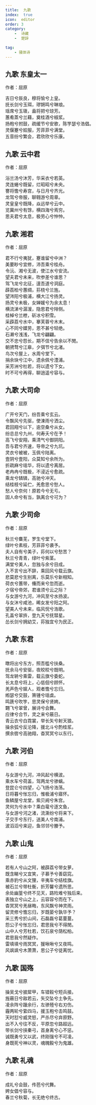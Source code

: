 ```yaml
---
title:  九歌
index:  true
icon:  editor
order: 3
category:
    -  诗藏
    -  楚辞

tag:
    - 骚体诗
---
```


## 九歌  东皇太一  

作者：屈原  

吉日兮辰良，穆将愉兮上皇。  
抚长剑兮玉珥，璆锵鸣兮琳琅。  
瑶席兮玉瑱，盍将把兮琼芳。  
蕙肴蒸兮兰藉，奠桂酒兮椒浆。  
扬枹兮拊鼓，疏缓节兮安歌，陈竽瑟兮浩倡。  
灵偃蹇兮姣服，芳菲菲兮满堂。  
五音纷兮繁会，君欣欣兮乐康。  

## 九歌  云中君  

作者：屈原  
  
浴兰汤兮沐芳，华采衣兮若英。  
灵连蜷兮既留，烂昭昭兮未央。  
謇将憺兮寿宫，与日月兮齐光。  
龙驾兮帝服，聊翱游兮周章。  
灵皇皇兮既降，焱远举兮云中。  
览冀州兮有馀，横四海兮焉穷。  
思夫君兮太息，极劳心兮忡忡。  

## 九歌  湘君  

作者：屈原
  
君不行兮夷犹，蹇谁留兮中洲？  
美要眇兮宜修，沛吾乘兮桂舟。  
令沅、湘兮无波，使江水兮安流。  
望夫君兮未来，吹参差兮谁思？  
驾飞龙兮北征，邅吾道兮洞庭。  
薜荔柏兮蕙绸，荪桡兮兰旌。  
望涔阳兮极浦，横大江兮扬灵。  
扬灵兮未极，女婵媛兮为余太息！  
横流涕兮潺湲，隐思君兮陫侧。  
桂棹兮兰枻，斫冰兮积雪。  
采薜荔兮水中，搴芙蓉兮木末。  
心不同兮媒劳，恩不甚兮轻绝。  
石濑兮浅浅，飞龙兮翩翩。  
交不忠兮怨长，期不信兮告余以不閒。  
朝骋骛兮江皋，夕弭节兮北渚。  
鸟次兮屋上，水周兮堂下。  
捐余玦兮江中，遗余佩兮澧浦。  
采芳洲兮杜若，将以遗兮下女。  
时不可兮再得，聊逍遥兮容与。  

## 九歌  大司命  

作者：屈原  
  
广开兮天门，纷吾乘兮玄云。  
令飘风兮先驱，使涷雨兮洒尘。  
君回翔兮以下，逾空桑兮从女。  
纷总总兮九州，何寿夭兮在予！  
高飞兮安翔，乘清气兮御阴阳。  
吾与君兮齐速，导帝之兮九坑。  
灵衣兮被被，玉佩兮陆离。  
壹阴兮壹阳，众莫知兮余所为。  
折疏麻兮瑶华，将以遗兮离居。  
老冉冉兮既极，不浸近兮愈疏。  
乘龙兮辚辚，高驰兮冲天。  
结桂枝兮延伫，羌愈思兮愁人。  
愁人兮奈何！原若今兮无亏。  
固人命兮有当，孰离合兮可为？  

## 九歌  少司命  

作者：屈原  

秋兰兮麋芜，罗生兮堂下。  
绿叶兮素枝，芳菲菲兮袭予。  
夫人自有兮美子，荪何以兮愁苦？  
秋兰兮青青，绿叶兮紫茎。  
满堂兮美人，忽独与余兮目成。  
入不言兮出不辞，乘回风兮载云旗。  
悲莫悲兮生别离，乐莫乐兮新相知。  
荷衣兮蕙带，儵而来兮忽而逝。  
夕宿兮帝郊，君谁须兮云之际？  
与女游兮九河，冲风至兮水扬波。  
与女沐兮咸池，晞女发兮阳之阿。  
望美人兮未来，临风怳兮浩歌。  
孔盖兮翠旍，登九天兮抚彗星。  
怂长剑兮拥幼艾，荪独宜兮为民正。  
  
## 九歌  东君  
  
作者：屈原  

暾将出兮东方，照吾槛兮扶桑。  
抚余马兮安驱，夜皎皎兮既明。  
驾龙辀兮乘雷，载云旗兮委蛇。  
长太息兮将上，心低佪兮顾怀。  
羌声色兮娱人，观者憺兮忘归。  
縆瑟兮交鼓，箫锺兮瑶虡。  
鸣篪兮吹竽，思灵保兮贤姱。  
翾飞兮翠曾，展诗兮会舞。  
应律兮合节，灵之来兮蔽日。  
青云衣兮白霓裳，举长矢兮射天狼。  
操余弧兮反沦降，援北斗兮酌桂浆。  
撰余辔兮高驰翔，杳冥冥兮以东行。  

## 九歌  河伯  

作者：屈原  
  
与女游兮九河，冲风起兮横波。  
乘水车兮荷盖，驾两龙兮骖螭。  
登昆仑兮四望，心飞扬兮浩荡。  
日将暮兮怅忘归，惟极浦兮寤怀。  
鱼鳞屋兮龙堂，紫贝阙兮朱宫。  
灵何为兮水中？乘白鼋兮逐文鱼，  
与女游兮河之渚，流澌纷兮将来下。  
子交手兮东行，送美人兮南浦。  
波滔滔兮来迎，鱼邻邻兮媵予。  

## 九歌  山鬼  

作者：屈原  
  
若有人兮山之阿，被薜荔兮带女萝。  
既含睇兮又宜笑，子慕予兮善窈窕。  
乘赤豹兮从文狸，辛夷车兮结桂旗。  
被石兰兮带杜衡，折芳馨兮遗所思。  
余处幽篁兮终不见天，路险难兮独后来。  
表独立兮山之上，云容容兮而在下。  
杳冥冥兮羌昼晦，东风飘兮神灵雨。  
留灵修兮憺忘归，岁既晏兮孰华予？  
采三秀兮於山间，石磊磊兮葛蔓蔓。  
怨公子兮怅忘归，君思我兮不得閒。  
山中人兮芳杜若，饮石泉兮荫松柏。  
君思我兮然疑作。  
雷填填兮雨冥冥，猨啾啾兮又夜鸣。  
风飒飒兮木萧萧，思公子兮徒离忧。  

## 九歌  国殇  

作者：屈原  
  
操吴戈兮披犀甲，车错毂兮短兵接。  
旌蔽日兮敌若云，矢交坠兮土争先。  
凌余阵兮躐余行，左骖殪兮右刃伤。  
霾两轮兮絷四马，援玉枹兮击鸣鼓。  
天时怼兮威灵怒，严杀尽兮弃原野。  
出不入兮往不反，平原忽兮路超远。  
带长剑兮挟秦弓，首身离兮心不惩。  
诚既勇兮又以武，终刚强兮不可凌。  
身既死兮神以灵，魂魄毅兮为鬼雄。  

## 九歌  礼魂  

作者：屈原  
  
成礼兮会鼓，传芭兮代舞。  
姱女倡兮容与。  
春兰兮秋菊，长无绝兮终古。  

